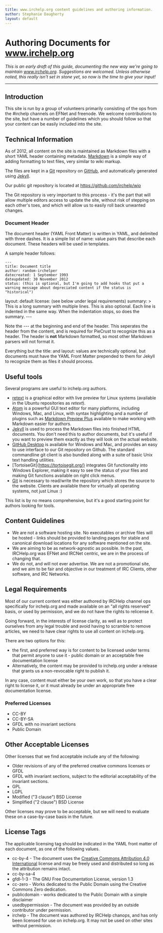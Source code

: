 ```yaml
---
title: www.irchelp.org content guidelines and authoring information.
author: Stephanie Daugherty
layout: default
---
```


# Authoring Documents for www.irchelp.org
*This is an early draft of this guide, documenting the new way we're going to maintain www.irchelp.org. Suggestions are welcomed. Unless otherwise noted, this really isn't set in stone yet, so now is the time to give your input!*
* * *

## Introduction

This site is run by a group of volunteers primarily consisting of the ops from the #irchelp channels on EFNet and freenode. We welcome contributions to the site, but have a number of guidelines which you should
follow so that your content can be easily included into the site.


## Technical Information

As of 2012, all content on the site is maintained as Markdown files with a short YAML header containing metadata. [Markdown](en.wikipedia.org/wiki/Markdown) is a simple way of adding formatting to text files, very similar to wiki markup.

   The files are kept in a [Git](http://git-scm.org) repository on [GitHub](https://www.github.com), and automatically generated using [Jekyll](https://jekyllrb.com/).

Our public git repository is located at https://github.com/irchelp/wio

The Git repository is very important to this process - it's the part that will allow multiple editors access to update the site, without risk of stepping on each other's toes, and which will allow us to easily roll back unwanted changes.

### Document Header
The document header (YAML Front Matter) is written in YAML, and delimited with three dashes. It is a simple list of name: value pairs that describe each document. These headers will be used in templates.

A sample header follows:

	---
	title: Document title
	author: random-irchelper
	datecreated: 1 September 1993
	dateupdated: 30 November 2012
	status: (this is optional, but I'm going to add hooks that put a warning message about depreciated content if the status is "historical")
  layout: default
  license: (see below under legal requirements)
	summary:	>
		This is a long summary with multiple lines. This is also optional.
		Each line is indented in the same way. When the indentation stops, so does the summary.
	---

Note the --- at the beginning and end of the header. This seperates the header from the content, and is required for PieCrust to recognize this as a header. The header is **not** Markdown formatted, so most other Markdown parsers will not format it.

Everything but the title: and layout: values are technically optional, but documents must have the YAML Front Matter prepended to them for Jekyll to recognize them as files it should process.

## Useful tools

Several programs are useful to irchelp.org authors.

  * [retext](http://sourceforge.net/p/retext/home/ReText/) is a graphical editor with live preview for Linux systems (available in the Ubuntu repositories as *retext*).
  * [Atom](https://atom.io/) is a powerful GUI text editor for many platforms, including Windows, Mac, and Linux, with syntax highlighting and a number of plugins such as [Markdown Preview Plus](https://atom.io/packages/markdown-preview-plus) available to make working with Markdown easier for authors.
  * [Jekyll](https://jekyllrb.com) is used to process the Markdown files into finished HTML documents. You don't need this to author documents, but it's useful if you want to preview them exactly as they will look on the actual website.
  * [GitHub Desktop](https://desktop.github.com) is available for Windows and Mac, and provides an easy to use interface to our Git repository on Github. The standard commandline git client is also bundled along with a suite of basic Unix text handling utilities.
  * [TortoiseGit]{https://tortoisegit.org/} integrates Git functionality into Windows Explorer, making it easy to see the status of your files and making Git functions available on right click menus.
  * [Git](http://git-scm.com/) is necessary to read/write the repository which stores the source to the website. Clients are available there for virtually all operating systems, not just Linux :)

This list is by no means comprehensive, but it's a good starting point for authors looking for tools.


## Content Guidelines
  * We are not a software hosting site. No executables or archive files will be hosted - links should be provided to landing pages for stable and canonical download locations for any software mentioned on the site.
  * We are aiming to be as network-agnostic as possible. In the past, IRCHelp.org was EFNet and IRCNet centric, we are in the process of changing that.
  * We do not, and will not ever advertise. We are not a promotional site, and we aim to be fair and objective in our treatment of IRC Clients, other software, and IRC Networks.

## Legal Requirements

Most of our current content was either authored by IRCHelp channel ops specifically for irchelp.org and made available on an "all rights reserved" basis, or used by permission, and we do not have the rights to relicense it.

Going forward, in the interests of license clarity, as well as to protect ourselves from any legal trouble and avoid having to scramble to remove articles, we need to have clear rights to use all content on irchelp.org.

There are two options for this:
 - the first, and preferred way is for content to be licensed under terms that permit anyone to use it - public domain or an acceptable free documentation license
 - Alternatively, the content may be provided to irchelp.org under a release that grants us a non-revocable right to publish it.

In any case, content must either be your own work, so that you have a clear right to license it, or it must already be under an appropriate free documentation license.

### Preferred Licenses
  * CC-BY
  * CC-BY-SA
  * GFDL with no invariant sections
  * Public Domain

## Other Acceptable Licenses

Other licenses that we find acceptable include any of the following:
   * Older revisions of any of the preferred creative commons licenses or GFDL
   * GFDL with invariant sections, subject to the editorial acceptability of the invariant sections.
   * GPL
   * LGPL
   * Modified ("3 clause") BSD License
   * Simplified ("2 clause") BSD License
 
Other licenses may prove to be acceptable, but we will need to evaluate these on a case-by-case basis in the future.

## License Tags
The applicable licensing tag should be indicated in the YAML front matter of each document, as one of the following values.

* cc-by-4 - The document uses the [Creative Commons Attribution 4.0 International](http://creativecommons.org/licenses/by/4.0/) license and may be freely used and distributed so long as the attribution remains intact.
* cc-by-sa-4
* gfdl-1-3 - The GNU Free Documentation License, version 1.3
* cc-zero - Works dedicated to the Public Domain using the Creative Commons Zero dedication.
* publicdomain - works dedicated to the Public Domain with a simple disclaimer
* usedbypermission - The document was provided by an outside contributor under permission.
* irchelp - The document was authored by IRCHelp chanops, and has only been licensed for use on irchelp.org. It may not be used on other sites without permission.
